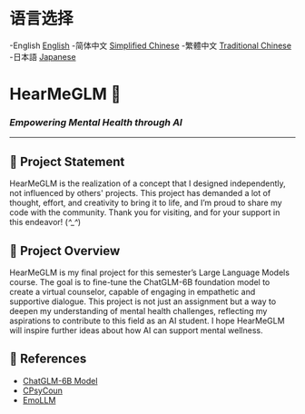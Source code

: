 # 语言选择
-English [English](README_en.md) 
-简体中文 [Simplified Chinese](README_sc.md)
-繁體中文 [Traditional Chinese](README_tc.md)
-日本語   [Japanese](README_jp.md)

# HearMeGLM 🌱

### *Empowering Mental Health through AI*

---

## 🌟 Project Statement
HearMeGLM is the realization of a concept that I designed independently, not influenced by others' projects. This project has demanded a lot of thought, effort, and creativity to bring it to life, and I’m proud to share my code with the community. Thank you for visiting, and for your support in this endeavor! (*^_^*)

## 📖 Project Overview
HearMeGLM is my final project for this semester’s Large Language Models course. The goal is to fine-tune the ChatGLM-6B foundation model to create a virtual counselor, capable of engaging in empathetic and supportive dialogue. This project is not just an assignment but a way to deepen my understanding of mental health challenges, reflecting my aspirations to contribute to this field as an AI student. I hope HearMeGLM will inspire further ideas about how AI can support mental wellness.

## 🔗 References
- [ChatGLM-6B Model](https://github.com/THUDM/ChatGLM-6B)
- [CPsyCoun](https://github.com/CAS-SIAT-XinHai/CPsyCoun)
- [EmoLLM](https://github.com/SmartFlowAI/EmoLLM)



